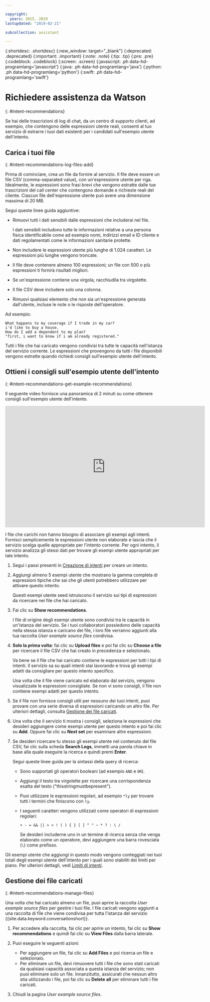 ```yaml
---

copyright:
  years: 2015, 2019
lastupdated: "2019-02-21"

subcollection: assistant

---
```


{:shortdesc: .shortdesc}
{:new_window: target="_blank"}
{:deprecated: .deprecated}
{:important: .important}
{:note: .note}
{:tip: .tip}
{:pre: .pre}
{:codeblock: .codeblock}
{:screen: .screen}
{:javascript: .ph data-hd-programlang='javascript'}
{:java: .ph data-hd-programlang='java'}
{:python: .ph data-hd-programlang='python'}
{:swift: .ph data-hd-programlang='swift'}

# Richiedere assistenza da Watson
{: #intent-recommendations}

Se hai delle trascrizioni di log di chat, da un centro di supporto clienti, ad esempio, che contengono delle espressioni utente reali, consenti al tuo servizio di estrarre i tuoi dati esistenti per i candidati sull'esempio utente dell'intento.

## Carica i tuoi file
{: #intent-recommendations-log-files-add}

Prima di cominciare, crea un file da fornire al servizio. Il file deve essere un file CSV (comma-separated value), con un'espressione utente per riga. Idealmente, le espressioni sono frasi brevi che vengono estratte dalle tue trascrizioni del call center che contengono domande e richieste reali del cliente. Ciascun file dell'espressione utente può avere una dimensione massima di 20 MB. 

Segui queste linee guida aggiuntive: 

  - Rimuovi tutti i dati sensibili dalle espressioni che includerai nel file. 

    I dati sensibili includono tutte le informazioni relative a una persona fisica identificabile come ad esempio nomi, indirizzi email e ID cliente e dati regolamentati come le informazioni sanitarie protette.
  - Non includere le espressioni utente più lunghe di 1.024 caratteri. Le espressioni più lunghe vengono troncate. 
  - Il file deve contenere almeno 100 espressioni; un file con 500 o più espressioni ti fornirà risultati migliori. 
  - Se un'espressione contiene una virgola, racchiudila tra virgolette. 
  - Il file CSV deve includere solo una colonna. 
  - Rimuovi qualsiasi elemento che non sia un'espressione generata dall'utente, incluse le note o le risposte dell'operatore. 

  Ad esempio:

  ```
  What happens to my coverage if I trade in my car?
  i'd like to buy a house.
  How do I add a dependent to my plan?
  "first, i want to know if i am already registered."
  ```

Tutti i file che hai caricato vengono condivisi tra tutte le capacità nell'istanza del servizio corrente. Le espressioni che provengono da tutti i file disponibili vengono estratte quando richiedi consigli sull'esempio utente dell'intento. 

## Ottieni i consigli sull'esempio utente dell'intento 
{: #intent-recommendations-get-example-recommendations}

Il seguente video fornisce una panoramica di 2 minuti su come ottenere consigli sull'esempio utente dell'intento. 

<iframe class="embed-responsive-item" id="youtubeplayer" title="Consigli sull'esempio utente dell'intento" type="text/html" width="640" height="390" src="https://www.youtube.com/embed/L3FI8KeZfsc?rel=0" frameborder="0" webkitallowfullscreen mozallowfullscreen allowfullscreen> </iframe>

I file che carichi non hanno bisogno di associare gli esempi agli intenti. Fornisci semplicemente le espressioni utente non elaborate e lascia che il servizio scelga quelle appropriate per l'intento corrente. Per ogni intento, il servizio analizza gli stessi dati per trovare gli esempi utente appropriati per tale intento. 

1.  Segui i passi presenti in [Creazione di intenti](/docs/services/assistant?topic=assistant-intents#intents-creating-intents-task) per creare un intento. 

1.  Aggiungi almeno 5 esempi utente che mostrano la gamma completa di espressioni tipiche che sai che gli utenti potrebbero utilizzare per attivare questo intento. 

    Questi esempi utente seed istruiscono il servizio sui tipi di espressioni da ricercare nei file che hai caricato. 

1.  Fai clic su **Show recommendations**.

    I file di origine degli esempi utente sono condivisi tra le capacità in un'istanza del servizio. Se i tuoi collaboratori possiedono delle capacità nella stessa istanza e caricano dei file, i loro file verranno aggiunti alla tua raccolta *User example source files* condivisa. 

1.  **Solo la prima volta**: fai clic su **Upload files** e poi fai clic su **Choose a file** per ricercare il file CSV che hai creato in precedenza e selezionalo. 

    Va bene se il file che hai caricato contiene le espressioni per tutti i tipi di intenti. Il servizio sa su quali intenti stai lavorando e trova gli esempi adatti da consigliare per questo intento specifico. 

    Una volta che il file viene caricato ed elaborato dal servizio, vengono visualizzate le espressioni consigliate. Se non vi sono consigli, il file non contiene esempi adatti per questo intento. 

1.  Se il file non fornisce consigli utili per nessuno dei tuoi intenti, puoi provare con una serie diversa di espressioni caricando un altro file. Per ulteriori dettagli, consulta [Gestione dei file caricati](#intent-recommendations-manage-files).

1.  Una volta che il servizio ti mostra i consigli, seleziona le espressioni che desideri aggiungere come esempi utente per questo intento e poi fai clic su **Add**. Oppure fai clic su **Next set** per esaminare altre espressioni. 
1.  Se desideri ricercare tu stesso gli esempi utente nel contenuto del file CSV, fai clic sulla scheda **Search Logs**, immetti una parola chiave in base alla quale eseguire la ricerca e quindi premi **Enter**. 

    Segui queste linee guida per la sintassi della query di ricerca: 

    - Sono supportati gli operatori booleani (ad esempio `AND` e `OR`). 
    - Aggiungi il testo tra virgolette per ricercare una corrispondenza esatta del testo ("thisstringmustbepresent"). 
    - Puoi utilizzare le espressioni regolari, ad esempio `*ly` per trovare tutti i termini che finiscono con `ly`. 
    - I seguenti caratteri vengono utilizzati come operatori di espressioni regolari: 

      `+ - = && || > < ! ( ) { } [ ] ^ " ~ * ? : \ /`

      Se desideri includerne uno in un termine di ricerca senza che venga elaborato come un operatore, devi aggiungere una barra rovesciata (`\`) come prefisso. 

Gli esempi utente che aggiungi in questo modo vengono conteggiati nei tuoi totali degli esempi utente dell'intento per i quali sono stabiliti dei limiti per piano. Per ulteriori dettagli, vedi [Limiti di intenti](/docs/services/assistant?topic=assistant-intents#intents-limits).

## Gestione dei file caricati
{: #intent-recommendations-manage-files}

Una volta che hai caricato almeno un file, puoi aprire la raccolta *User example source files* per gestire i tuoi file. I file caricati vengono aggiunti a una raccolta di file che viene condivisa per tutta l'istanza del servizio {{site.data.keyword.conversationshort}}. 

1.  Per accedere alla raccolta, fai clic per aprire un intento, fai clic su **Show recommendations** e quindi fai clic su **View Files** dalla barra laterale. 

1.  Puoi eseguire le seguenti azioni: 

    - Per aggiungere un file, fai clic su **Add Files** e poi ricerca un file e selezionalo. 
    - Per eliminare un file, devi rimuovere tutti i file che sono stati caricati da qualsiasi capacità associata a questa istanza del servizio; non puoi eliminare solo un file. Innanzitutto, assicurati che nessun altro stia utilizzando i file, poi fai clic su **Delete all** per eliminare tutti i file caricati. 

1.  Chiudi la pagina *User example source files*. 
